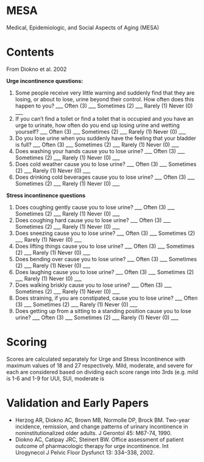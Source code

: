 # MESA #

Medical, Epidemiologic, and Social Aspects of Aging (MESA)

# Contents #

From Diokno et al. 2002

**Urge incontinence questions:**
1. Some people receive very little warning and suddenly find that they are losing, or about to lose, urine beyond their control. How often does this happen to you? 
___ Often (3) ___ Sometimes (2) ___ Rarely (1) Never (0) ___
2. If you can’t find a toilet or find a toilet that is occupied and you have an urge to urinate, how often do you end up losing urine and wetting yourself? 
___ Often (3) ___ Sometimes (2) ___ Rarely (1) Never (0) ___
3. Do you lose urine when you suddenly have the feeling that your bladder is full?
___ Often (3) ___ Sometimes (2) ___ Rarely (1) Never (0) ___
4. Does washing your hands cause you to lose urine? 
___ Often (3) ___ Sometimes (2) ___ Rarely (1) Never (0) ___
5. Does cold weather cause you to lose urine? 
___ Often (3) ___ Sometimes (2) ___ Rarely (1) Never (0) ___
6. Does drinking cold beverages cause you to lose urine? 
___ Often (3) ___ Sometimes (2) ___ Rarely (1) Never (0) ___

**Stress incontinence questions**
1. Does coughing gently cause you to lose urine? 
___ Often (3) ___ Sometimes (2) ___ Rarely (1) Never (0) ___
2. Does coughing hard cause you to lose urine? 
___ Often (3) ___ Sometimes (2) ___ Rarely (1) Never (0) ___
3. Does sneezing cause you to lose urine? 
___ Often (3) ___ Sometimes (2) ___ Rarely (1) Never (0) ___
4. Does lifting things cause you to lose urine? 
___ Often (3) ___ Sometimes (2) ___ Rarely (1) Never (0) ___
5. Does bending over cause you to lose urine? 
___ Often (3) ___ Sometimes (2) ___ Rarely (1) Never (0) ___
6. Does laughing cause you to lose urine? 
___ Often (3) ___ Sometimes (2) ___ Rarely (1) Never (0) ___
7. Does walking briskly cause you to lose urine? 
___ Often (3) ___ Sometimes (2) ___ Rarely (1) Never (0) ___
8. Does straining, if you are constipated, cause you to lose urine? 
___ Often (3) ___ Sometimes (2) ___ Rarely (1) Never (0) ___
9. Does getting up from a sitting to a standing position cause you to lose urine?
___ Often (3) ___ Sometimes (2) ___ Rarely (1) Never (0) ___

# Scoring #

Scores are calculated separately for Urge and Stress Incontinence with maximum values of 18 and 27 respectively. Mild, moderate, and severe for each are considered based on dividing each score range into 3rds (e.g. mild is 1-6 and 1-9 for UUI, SUI, moderate is 



# Validation and Early Papers #

- Herzog AR, Diokno AC, Brown MB, Normolle DP, Brock BM. Two-year incidence, remission, and change patterns of urinary incontinence in noninstitutionalized older adults. J Gerontol 45: M67-74, 1990.
- Diokno AC, Catipay JRC, Steinert BW. Office assessment of patient outcome of pharmacologic therapy for urge incontinence. Int Urogynecol J Pelvic Floor Dysfunct 13: 334–338, 2002.